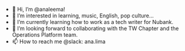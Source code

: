- 👋 Hi, I’m @analeema!
- 👀 I’m interested in learning, music, English, pop culture... 
- 🌱 I’m currently learning how to work as a tech writer for Nubank.
- 💞️ I’m looking forward to collaborating with the TW Chapter and the Operations Platform team.
- 📫 How to reach me @slack: ana.lima

<!---
analeema/analeema is a ✨ special ✨ repository because its `README.md` (this file) appears on your GitHub profile.
You can click the Preview link to take a look at your changes.
--->
